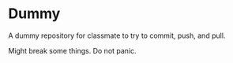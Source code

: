 # Dummy

A dummy repository for classmate to try to commit, push, and pull.

Might break some things. Do not panic. 
